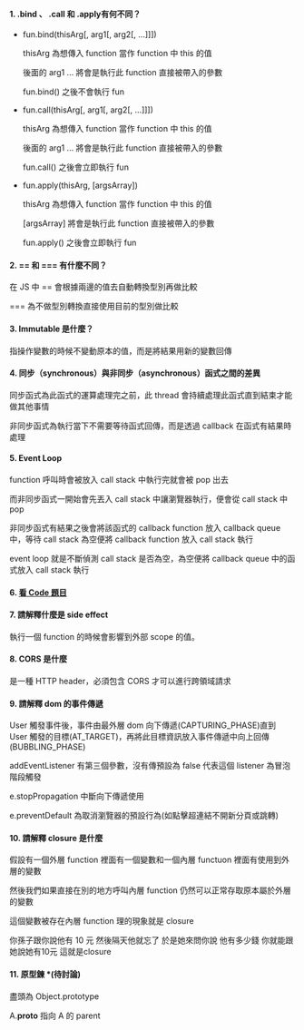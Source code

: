 
#### 1. .bind 、 .call 和 .apply有何不同？
* fun.bind(thisArg[, arg1[, arg2[, ...]]])

    thisArg 為想傳入 function 當作 function 中 this 的值
    
    後面的 arg1 ... 將會是執行此 function 直接被帶入的參數

    fun.bind() 之後不會執行 fun

* fun.call(thisArg[, arg1[, arg2[, ...]]])

    thisArg 為想傳入 function 當作 function 中 this 的值
    
    後面的 arg1 ... 將會是執行此 function 直接被帶入的參數

    fun.call() 之後會立即執行 fun

* fun.apply(thisArg, [argsArray])

    thisArg 為想傳入 function 當作 function 中 this 的值

    [argsArray] 將會是執行此 function 直接被帶入的參數

    fun.apply() 之後會立即執行 fun


#### 2. == 和 === 有什麼不同？

在 JS 中 == 會根據兩邊的值去自動轉換型別再做比較

=== 為不做型別轉換直接使用目前的型別做比較

#### 3. Immutable 是什麼？

指操作變數的時候不變動原本的值，而是將結果用新的變數回傳

#### 4. 同步（synchronous）與非同步（asynchronous）函式之間的差異

同步函式為此函式的運算處理完之前，此 thread 會持續處理此函式直到結束才能做其他事情

非同步函式為執行當下不需要等待函式回傳，而是透過 callback 在函式有結果時處理

#### 5. Event Loop

function 呼叫時會被放入 call stack 中執行完就會被 pop 出去

而非同步函式一開始會先丟入 call stack 中讓瀏覽器執行，便會從 call stack 中 pop

非同步函式有結果之後會將該函式的 callback function 放入 callback queue 中，等待 call stack 為空便將 callback function 放入 call stack 執行

 event loop 就是不斷偵測 call stack 是否為空，為空便將 callback queue 中的函式放入 call stack 執行

#### 6. [看 Code 題目](https://github.com/fffreestyle/web-interview-questions/blob/master/JavaScript/%E7%9C%8B%20Code%20%E9%A1%8C%E7%9B%AE)

#### 7. 請解釋什麼是 side effect
執行一個 function 的時候會影響到外部 scope 的值。
#### 8. CORS 是什麼
是一種 HTTP header，必須包含 CORS 才可以進行跨領域請求
#### 9. 請解釋 dom 的事件傳遞

User 觸發事件後，事件由最外層 dom 向下傳遞(CAPTURING_PHASE)直到 User 觸發的目標(AT_TARGET)，再將此目標資訊放入事件傳遞中向上回傳(BUBBLING_PHASE)

addEventListener 有第三個參數，沒有傳預設為 false 代表這個 listener 為冒泡階段觸發

e.stopPropagation 中斷向下傳遞使用

e.preventDefault 為取消瀏覽器的預設行為(如點擊超連結不開新分頁或跳轉)

#### 10. 請解釋 closure 是什麼

假設有一個外層 function 裡面有一個變數和一個內層 functuon 裡面有使用到外層的變數

然後我們如果直接在別的地方呼叫內層 function 仍然可以正常存取原本屬於外層的變數

這個變數被存在內層 function 理的現象就是 closure

你孫子跟你說他有 10 元 然後隔天他就忘了 於是她來問你說 他有多少錢 你就能跟她說她有10元 這就是closure

#### 11. 原型鍊 *(待討論)

盡頭為 Object.prototype

A.__proto__ 指向 A 的 parent
